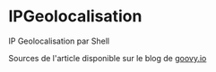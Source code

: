 # IPGeolocalisation
IP Geolocalisation par Shell

Sources de l'article disponible sur le blog de [goovy.io](http://blog.goovy.io/)
